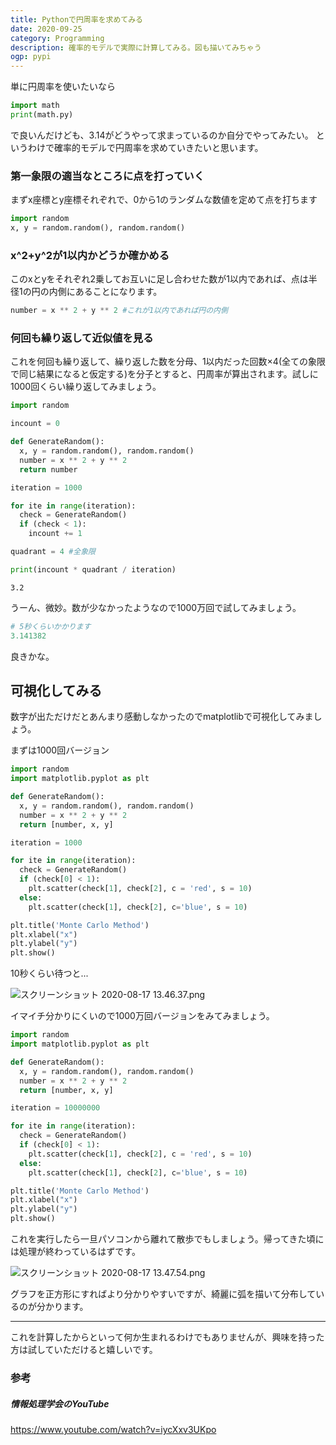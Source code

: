 ```yaml
---
title: Pythonで円周率を求めてみる
date: 2020-09-25
category: Programming
description: 確率的モデルで実際に計算してみる。図も描いてみちゃう
ogp: pypi
---
```


単に円周率を使いたいなら

```python
import math
print(math.py)
```
で良いんだけども、3.14がどうやって求まっているのか自分でやってみたい。
というわけで確率的モデルで円周率を求めていきたいと思います。

### 第一象限の適当なところに点を打っていく
まずx座標とy座標それぞれで、0から1のランダムな数値を定めて点を打ちます

```python
import random
x, y = random.random(), random.random()
```

### x^2+y^2が1以内かどうか確かめる
このxとyをそれぞれ2乗してお互いに足し合わせた数が1以内であれば、点は半径1の円の内側にあることになります。

```python
number = x ** 2 + y ** 2 #これが1以内であれば円の内側
```

### 何回も繰り返して近似値を見る
これを何回も繰り返して、繰り返した数を分母、1以内だった回数×4(全ての象限で同じ結果になると仮定する)を分子とすると、円周率が算出されます。試しに1000回くらい繰り返してみましょう。

```python
import random

incount = 0

def GenerateRandom():
  x, y = random.random(), random.random()
  number = x ** 2 + y ** 2
  return number

iteration = 1000

for ite in range(iteration):
  check = GenerateRandom()
  if (check < 1):
    incount += 1

quadrant = 4 #全象限

print(incount * quadrant / iteration)
```

```
3.2
```

うーん、微妙。数が少なかったようなので1000万回で試してみましょう。

```python
# 5秒くらいかかります
3.141382
```
良きかな。

## 可視化してみる
数字が出ただけだとあんまり感動しなかったのでmatplotlibで可視化してみましょう。

まずは1000回バージョン

```python
import random
import matplotlib.pyplot as plt

def GenerateRandom():
  x, y = random.random(), random.random()
  number = x ** 2 + y ** 2
  return [number, x, y]

iteration = 1000

for ite in range(iteration):
  check = GenerateRandom()
  if (check[0] < 1):
    plt.scatter(check[1], check[2], c = 'red', s = 10)
  else:
    plt.scatter(check[1], check[2], c='blue', s = 10)

plt.title('Monte Carlo Method')
plt.xlabel("x")
plt.ylabel("y")
plt.show()
```
10秒くらい待つと...

![スクリーンショット 2020-08-17 13.46.37.png](/media/pypi.webp)

イマイチ分かりにくいので1000万回バージョンをみてみましょう。

```python
import random
import matplotlib.pyplot as plt

def GenerateRandom():
  x, y = random.random(), random.random()
  number = x ** 2 + y ** 2
  return [number, x, y]

iteration = 10000000

for ite in range(iteration):
  check = GenerateRandom()
  if (check[0] < 1):
    plt.scatter(check[1], check[2], c = 'red', s = 10)
  else:
    plt.scatter(check[1], check[2], c='blue', s = 10)

plt.title('Monte Carlo Method')
plt.xlabel("x")
plt.ylabel("y")
plt.show()
```
これを実行したら一旦パソコンから離れて散歩でもしましょう。帰ってきた頃には処理が終わっているはずです。

![スクリーンショット 2020-08-17 13.47.54.png](https://qiita-image-store.s3.ap-northeast-1.amazonaws.com/0/502570/58906dc5-be4f-8f52-ec53-32eabef5cbc6.png)

グラフを正方形にすればより分かりやすいですが、綺麗に弧を描いて分布しているのが分かります。

---

これを計算したからといって何か生まれるわけでもありませんが、興味を持った方は試していただけると嬉しいです。

### 参考
##### 情報処理学会のYouTube
https://www.youtube.com/watch?v=iycXxv3UKpo
